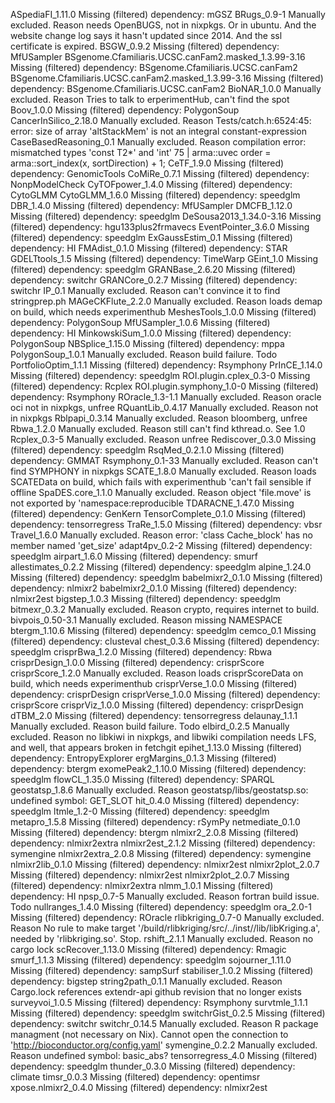 ASpediaFI_1.11.0	Missing (filtered) dependency: mGSZ
BRugs_0.9-1	Manually excluded. Reason needs OpenBUGS, not in nixpkgs. Or in ubuntu. And the website change log says it hasn't updated since 2014. And the ssl certificate is expired.
BSGW_0.9.2	Missing (filtered) dependency: MfUSampler
BSgenome.Cfamiliaris.UCSC.canFam2.masked_1.3.99-3.16	Missing (filtered) dependency: BSgenome.Cfamiliaris.UCSC.canFam2
BSgenome.Cfamiliaris.UCSC.canFam2.masked_1.3.99-3.16	Missing (filtered) dependency: BSgenome.Cfamiliaris.UCSC.canFam2
BioNAR_1.0.0	Manually excluded. Reason Tries to talk to erperimentHub, can't find the spot
Boov_1.0.0	Missing (filtered) dependency: PolygonSoup
CancerInSilico_2.18.0	Manually excluded. Reason Tests/catch.h:6524:45: error: size of array 'altStackMem' is not an integral constant-expression
CaseBasedReasoning_0.1	Manually excluded. Reason compilation error: mismatched types 'const T2*' and 'int' 75 |   arma::uvec order = arma::sort_index(x, sortDirection) + 1;
CeTF_1.9.0	Missing (filtered) dependency: GenomicTools
CoMiRe_0.7.1	Missing (filtered) dependency: NonpModelCheck
CyTOFpower_1.4.0	Missing (filtered) dependency: CytoGLMM
CytoGLMM_1.6.0	Missing (filtered) dependency: speedglm
DBR_1.4.0	Missing (filtered) dependency: MfUSampler
DMCFB_1.12.0	Missing (filtered) dependency: speedglm
DeSousa2013_1.34.0-3.16	Missing (filtered) dependency: hgu133plus2frmavecs
EventPointer_3.6.0	Missing (filtered) dependency: speedglm
ExGaussEstim_0.1	Missing (filtered) dependency: HI
FMAdist_0.1.0	Missing (filtered) dependency: STAR
GDELTtools_1.5	Missing (filtered) dependency: TimeWarp
GEint_1.0	Missing (filtered) dependency: speedglm
GRANBase_2.6.20	Missing (filtered) dependency: switchr
GRANCore_0.2.7	Missing (filtered) dependency: switchr
IP_0.1	Manually excluded. Reason can't convince it to find stringprep.ph
MAGeCKFlute_2.2.0	Manually excluded. Reason loads demap on build, which needs experimenthub
MeshesTools_1.0.0	Missing (filtered) dependency: PolygonSoup
MfUSampler_1.0.6	Missing (filtered) dependency: HI
MinkowskiSum_1.0.0	Missing (filtered) dependency: PolygonSoup
NBSplice_1.15.0	Missing (filtered) dependency: mppa
PolygonSoup_1.0.1	Manually excluded. Reason build failure. Todo
PortfolioOptim_1.1.1	Missing (filtered) dependency: Rsymphony
PrInCE_1.14.0	Missing (filtered) dependency: speedglm
ROI.plugin.cplex_0.3-0	Missing (filtered) dependency: Rcplex
ROI.plugin.symphony_1.0-0	Missing (filtered) dependency: Rsymphony
ROracle_1.3-1.1	Manually excluded. Reason oracle oci not in nixpkgs, unfree
RQuantLib_0.4.17	Manually excluded. Reason not in nixpkgs
Rblpapi_0.3.14	Manually excluded. Reason bloomberg, unfree
Rbwa_1.2.0	Manually excluded. Reason still can't find kthread.o. See 1.0
Rcplex_0.3-5	Manually excluded. Reason unfree
Rediscover_0.3.0	Missing (filtered) dependency: speedglm
RsqMed_0.2.1.0	Missing (filtered) dependency: GMMAT
Rsymphony_0.1-33	Manually excluded. Reason can't find SYMPHONY in nixpkgs
SCATE_1.8.0	Manually excluded. Reason loads SCATEData on build, which fails with experimenthub 'can't fail sensible if offline
SpaDES.core_1.1.0	Manually excluded. Reason object 'file.move' is not exported by 'namespace:reproducible
TDARACNE_1.47.0	Missing (filtered) dependency: GenKern
TensorComplete_0.1.0	Missing (filtered) dependency: tensorregress
TraRe_1.5.0	Missing (filtered) dependency: vbsr
Travel_1.6.0	Manually excluded. Reason error: 'class Cache_block' has no member named 'get_size'
adapt4pv_0.2-2	Missing (filtered) dependency: speedglm
airpart_1.6.0	Missing (filtered) dependency: smurf
allestimates_0.2.2	Missing (filtered) dependency: speedglm
alpine_1.24.0	Missing (filtered) dependency: speedglm
babelmixr2_0.1.0	Missing (filtered) dependency: nlmixr2
babelmixr2_0.1.0	Missing (filtered) dependency: nlmixr2est
bigstep_1.0.3	Missing (filtered) dependency: speedglm
bitmexr_0.3.2	Manually excluded. Reason crypto, requires internet to build. 
bivpois_0.50-3.1	Manually excluded. Reason missing NAMESPACE
btergm_1.10.6	Missing (filtered) dependency: speedglm
cemco_0.1	Missing (filtered) dependency: clusteval
chest_0.3.6	Missing (filtered) dependency: speedglm
crisprBwa_1.2.0	Missing (filtered) dependency: Rbwa
crisprDesign_1.0.0	Missing (filtered) dependency: crisprScore
crisprScore_1.2.0	Manually excluded. Reason loads crisprScoreData on build, which needs experimenthub
crisprVerse_1.0.0	Missing (filtered) dependency: crisprDesign
crisprVerse_1.0.0	Missing (filtered) dependency: crisprScore
crisprViz_1.0.0	Missing (filtered) dependency: crisprDesign
dTBM_2.0	Missing (filtered) dependency: tensorregress
delaunay_1.1.1	Manually excluded. Reason build failure. Todo
elbird_0.2.5	Manually excluded. Reason no libkiwi in nixpkgs, and libwiki compilation needs LFS, and well, that appears broken in fetchgit
epihet_1.13.0	Missing (filtered) dependency: EntropyExplorer
ergMargins_0.1.3	Missing (filtered) dependency: btergm
exomePeak2_1.10.0	Missing (filtered) dependency: speedglm
flowCL_1.35.0	Missing (filtered) dependency: SPARQL
geostatsp_1.8.6	Manually excluded. Reason geostatsp/libs/geostatsp.so: undefined symbol: GET_SLOT
hit_0.4.0	Missing (filtered) dependency: speedglm
ltmle_1.2-0	Missing (filtered) dependency: speedglm
metapro_1.5.8	Missing (filtered) dependency: rSymPy
netmediate_0.1.0	Missing (filtered) dependency: btergm
nlmixr2_2.0.8	Missing (filtered) dependency: nlmixr2extra
nlmixr2est_2.1.2	Missing (filtered) dependency: symengine
nlmixr2extra_2.0.8	Missing (filtered) dependency: symengine
nlmixr2lib_0.1.0	Missing (filtered) dependency: nlmixr2est
nlmixr2plot_2.0.7	Missing (filtered) dependency: nlmixr2est
nlmixr2plot_2.0.7	Missing (filtered) dependency: nlmixr2extra
nlmm_1.0.1	Missing (filtered) dependency: HI
npsp_0.7-5	Manually excluded. Reason fortran build issue. Todo
nullranges_1.4.0	Missing (filtered) dependency: speedglm
ora_2.0-1	Missing (filtered) dependency: ROracle
rlibkriging_0.7-0	Manually excluded. Reason No rule to make target '/build/rlibkriging/src/../inst//lib/libKriging.a', needed by 'rlibkriging.so'.  Stop.
rshift_2.1.1	Manually excluded. Reason no cargo lock
scRecover_1.13.0	Missing (filtered) dependency: Rmagic
smurf_1.1.3	Missing (filtered) dependency: speedglm
sojourner_1.11.0	Missing (filtered) dependency: sampSurf
stabiliser_1.0.2	Missing (filtered) dependency: bigstep
string2path_0.1.1	Manually excluded. Reason Cargo.lock references extendr-api github revision that no longer exists
surveyvoi_1.0.5	Missing (filtered) dependency: Rsymphony
survtmle_1.1.1	Missing (filtered) dependency: speedglm
switchrGist_0.2.5	Missing (filtered) dependency: switchr
switchr_0.14.5	Manually excluded. Reason R package managment (not necessary on Nix). Cannot open the connection to 'http://bioconductor.org/config.yaml'
symengine_0.2.2	Manually excluded. Reason undefined symbol: basic_abs?
tensorregress_4.0	Missing (filtered) dependency: speedglm
thunder_0.3.0	Missing (filtered) dependency: climate
timsr_0.0.3	Missing (filtered) dependency: opentimsr
xpose.nlmixr2_0.4.0	Missing (filtered) dependency: nlmixr2est